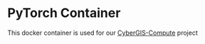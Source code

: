 # PyTorch Container

<!-- [![docker pulls](https://img.shields.io/docker/pulls/cybergisx/compute-cvmfs.svg)](https://hub.docker.com/r/cybergisx/compute-cvmfs/)
[![docker stars](https://img.shields.io/docker/stars/cybergisx/compute-cvmfs.svg)](https://hub.docker.com/r/cybergisx/compute-cvmfs/)
[![image size](https://img.shields.io/docker/image-size/cybergisx/compute-cvmfs/latest)](https://hub.docker.com/r/cybergisx/compute-cvmfs/ "cybergisx/compute-cvmfs image size") -->

This docker container is used for our [CyberGIS-Compute](https://cybergis.github.io/cybergis-compute-python-sdk/index.html) project